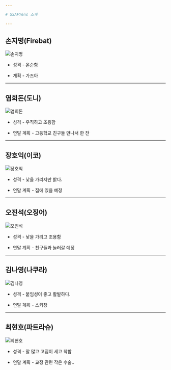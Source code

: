 ```yaml
---

# SSAFYens 소개

---
```


## 손지명(Firebat)

![손지명](C:\Users\student\Desktop\KakaoTalk_20181227_145856429.jpg)

* 성격 - 온순함

* 계획 - 가즈아

---

## 염희돈(도니)

![염희돈](C:\Users\student\Desktop\KakaoTalk_20181227_144255356.jpg)

* 성격 - 우직하고 조용함

* 연말 계획 - 고등학교 친구들 만나서 한 잔

---

## 장호익(이코)

![장호익](C:\Users\student\Desktop\KakaoTalk_20181227_145148614.jpg)

* 성격 - 낯을 가리지만 밝다.

* 연말 계획 - 집에 있을 예정

---

## 오진석(오징어)

![오진석](C:\Users\student\Desktop\KakaoTalk_20181227_145849001.jpg)

* 성격 - 낯을 가리고 조용함

* 연말 계획 - 친구들과 놀러갈 예정

---

## 김나영(나쿠라)

![김나영](C:\Users\student\Desktop\KakaoTalk_20181227_145731331.jpg)

* 성격 - 붙임성이 좋고 활발하다.

* 연말 계획 - 스키장

---

## 최현호(파트라슈)

![최현호](C:\Users\student\Desktop\KakaoTalk_20181227_142251895.jpg)

* 성격 - 말 많고 고집이 세고 착함

* 연말 계획 - 교정 관련 작은 수술..

